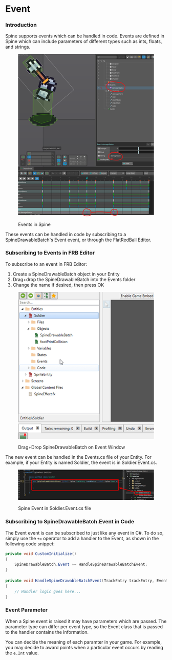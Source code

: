# Event

### Introduction

Spine supports events which can be handled in code. Events are defined in Spine which can include parameters of different types such as ints, floats, and strings.

<figure><img src="../../.gitbook/assets/image (5) (1) (1) (1) (1) (1).png" alt=""><figcaption><p>Events in Spine</p></figcaption></figure>

These events can be handled in code by subscribing to a SpineDrawableBatch's Event event, or through the FlatRedBall Editor.

### Subscribing to Events in FRB Editor

To subscribe to an event in FRB Editor:

1. Create a SpineDrawableBatch object in your Entity
2. Drag+drop the SpineDrawableBatch into the Events folder
3. Change the name if desired, then press OK

<figure><img src="../../.gitbook/assets/16_18 45 11 (1).gif" alt=""><figcaption><p>Drag+Drop SpineDrawableBatch on Event Window</p></figcaption></figure>

The new event can be handled in the Events.cs file of your Entity. For example, if your Entity is named Soldier, the event is in Soldier.Event.cs.

<figure><img src="../../.gitbook/assets/image (1) (1) (1) (1) (1) (1) (1) (1) (1) (1) (1) (1) (1) (1) (1) (1) (1) (1) (1) (1) (1) (1) (1) (1) (1) (1) (1) (1) (1) (1) (1) (1) (1) (1).png" alt=""><figcaption><p>Spine Event in Soldier.Event.cs file</p></figcaption></figure>

### Subscribing to SpineDrawableBatch.Event in Code

The Event event is can be subscribed to just like any event in C#. To do so, simply use the `+=` operator to add a handler to the Event, as shown in the following code snippet:

```csharp
private void CustomInitialize()
{
    SpineDrawableBatch.Event += HandleSpineDrawableBatchEvent;
}

private void HandleSpineDrawableBatchEvent(TrackEntry trackEntry, Event e)
{
    // Handler logic goes here...
}

```

### Event Parameter

When a Spine event is raised it may have parameters which are passed. The parameter type can differ per event type, so the Event class that is passed to the handler contains the information.

You can decide the meaning of each paramter in your game. For example, you may decide to award points when a particular event occurs by reading the `e.Int` value.
